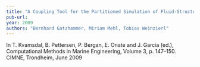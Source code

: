 ```yaml
---
title: "A Coupling Tool for the Partitioned Simulation of Fluid-Structure Interactions"
pub-url: 
year: 2009
authors: "Bernhard Gatzhammer, Miriam Mehl, Tobias Weinzierl"
---
```

In T. Kvamsdal, B. Pettersen, P. Bergan, E. Onate and J. Garcia (ed.), Computational Methods in Marine Engineering, Volume 3, p. 147–150. CIMNE, Trondheim, June 2009
